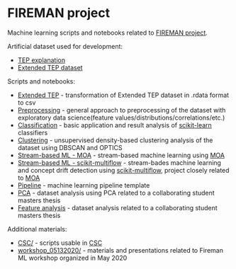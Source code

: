 # FIREMAN project

Machine learning scripts and notebooks related to [FIREMAN project](https://fireman-project.eu/).

Artificial dataset used for development:
* [TEP explanation](https://medium.com/@mrunal68/tennessee-eastman-process-simulation-data-for-anomaly-detection-evaluation-d719dc133a7f)
* [Extended TEP dataset](https://dataverse.harvard.edu/dataset.xhtml?persistentId=doi:10.7910/DVN/6C3JR1)

Scripts and notebooks:
* [Extended TEP](https://github.com/5uperpalo/FIREMAN-project/tree/master/fireman_extended_tep.ipynb) - transformation of Extended TEP dataset in .rdata format to csv
* [Preprocessing](https://github.com/5uperpalo/FIREMAN-project/tree/master/fireman_dataset_preprocessing_general_approach.ipynb) - general approach to preprocessing of the dataset with exploratory data science(feature values/distributions/correlations/etc.)
* [Classification](https://github.com/5uperpalo/FIREMAN-project/tree/master/fireman_classification.ipynb) - basic application and result analysis of [scikit-learn](https://scikit-learn.org/stable/) classifiers
* [Clustering](https://github.com/5uperpalo/FIREMAN-project/tree/master/fireman_density-based_analysis.ipynb) - unsupervised density-based clustering analysis of the dataset using DBSCAN and OPTICS
* [Stream-based ML - MOA](https://github.com/5uperpalo/FIREMAN-project/tree/master/fireman_moa_analysis.ipynb) - stream-based machine learning using [MOA](https://moa.cms.waikato.ac.nz/)
* [Stream-based ML - scikit-multiflow](https://github.com/5uperpalo/FIREMAN-project/tree/master/fireman_streamML_and_concept_drift_detection.ipynb) - stream-bades machine learning and concept drift detection using [scikit-multiflow](https://scikit-multiflow.github.io/), project closely related to [MOA](https://moa.cms.waikato.ac.nz/)
* [Pipeline](https://github.com/5uperpalo/FIREMAN-project/tree/master/fireman_pipeline.ipynb) - machine learning pipeline template
* [PCA](https://github.com/5uperpalo/FIREMAN-project/tree/master/PCAcode_PekkaR.ipynb) - dataset analysis using PCA related to a collaborating student masters thesis
* [Feature analysis](https://github.com/5uperpalo/FIREMAN-project/tree/master/Tennessee_Variables_PekkaR.ipynb) - dataset analysis related to a collaborating student masters thesis

Additional materials:
* [CSC/](https://github.com/5uperpalo/FIREMAN-project/tree/master/CSC) - scripts usable in [CSC](https://research.csc.fi/)
* [workshop_05132020/](https://github.com/5uperpalo/FIREMAN-project/tree/master/workshop_05132020) - materials and presentations related to Fireman ML workshop organized in May 2020
